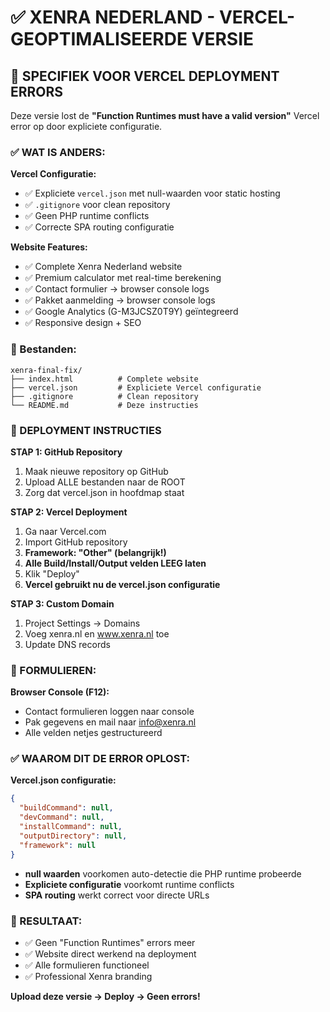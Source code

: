 # ✅ XENRA NEDERLAND - VERCEL-GEOPTIMALISEERDE VERSIE

## 🎯 SPECIFIEK VOOR VERCEL DEPLOYMENT ERRORS

Deze versie lost de **"Function Runtimes must have a valid version"** Vercel error op door expliciete configuratie.

### ✅ WAT IS ANDERS:

**Vercel Configuratie:**
- ✅ Expliciete `vercel.json` met null-waarden voor static hosting
- ✅ `.gitignore` voor clean repository
- ✅ Geen PHP runtime conflicts
- ✅ Correcte SPA routing configuratie

**Website Features:**
- ✅ Complete Xenra Nederland website
- ✅ Premium calculator met real-time berekening  
- ✅ Contact formulier → browser console logs
- ✅ Pakket aanmelding → browser console logs
- ✅ Google Analytics (G-M3JCSZ0T9Y) geïntegreerd
- ✅ Responsive design + SEO

### 📁 Bestanden:

```
xenra-final-fix/
├── index.html          # Complete website
├── vercel.json         # Expliciete Vercel configuratie
├── .gitignore          # Clean repository
└── README.md           # Deze instructies
```

### 🚀 DEPLOYMENT INSTRUCTIES

**STAP 1: GitHub Repository**
1. Maak nieuwe repository op GitHub
2. Upload ALLE bestanden naar de ROOT
3. Zorg dat vercel.json in hoofdmap staat

**STAP 2: Vercel Deployment**
1. Ga naar Vercel.com
2. Import GitHub repository  
3. **Framework: "Other" (belangrijk!)**
4. **Alle Build/Install/Output velden LEEG laten**
5. Klik "Deploy"
6. **Vercel gebruikt nu de vercel.json configuratie**

**STAP 3: Custom Domain**
1. Project Settings → Domains
2. Voeg xenra.nl en www.xenra.nl toe
3. Update DNS records

### 📧 FORMULIEREN:

**Browser Console (F12):**
- Contact formulieren loggen naar console
- Pak gegevens en mail naar info@xenra.nl
- Alle velden netjes gestructureerd

### ✅ WAAROM DIT DE ERROR OPLOST:

**Vercel.json configuratie:**
```json
{
  "buildCommand": null,
  "devCommand": null, 
  "installCommand": null,
  "outputDirectory": null,
  "framework": null
}
```

- **null waarden** voorkomen auto-detectie die PHP runtime probeerde
- **Expliciete configuratie** voorkomt runtime conflicts
- **SPA routing** werkt correct voor directe URLs

### 🎯 RESULTAAT:

- ✅ Geen "Function Runtimes" errors meer
- ✅ Website direct werkend na deployment
- ✅ Alle formulieren functioneel
- ✅ Professional Xenra branding

**Upload deze versie → Deploy → Geen errors!**